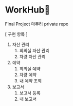 # WorkHub💼
Final Project 마무리 private repo

[ 구현 항목 ]
1. 자산 관리
    1) 회의실 자산 관리
    2) 차량 자산 관리
2. 예약
    1) 회의실 예약
    2) 차량 예약
    3) 내 예약 조회 
3. 보고서
    1) 보고서 등록
    2) 내 보고서 
